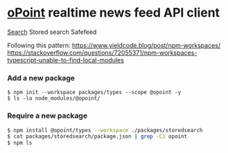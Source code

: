 # [oPoint](https://opoint.com/) realtime news feed API client

[Search](https://api-docs.opoint.com/guides/getting-started-with-searching)
Stored search
Safefeed

Following this pattern:
https://www.yieldcode.blog/post/npm-workspaces/
https://stackoverflow.com/questions/72055371/npm-workspaces-typescript-unable-to-find-local-modules

### Add a new package
```
$ npm init --workspace packages/types --scope @opoint -y
$ ls -la node_modules/@opoint/
```

### Require a new package
```bash
$ npm install @opoint/types --workspace ./packages/storedsearch
$ cat packages/storedsearch/package.json | grep -C1 opoint
$ npm ls
```
